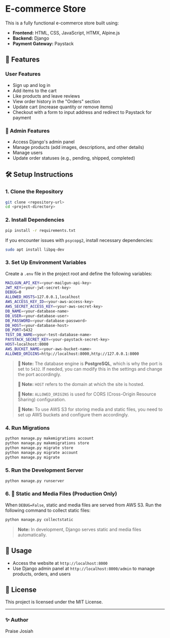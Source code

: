 # E-commerce Store

This is a fully functional e-commerce store built using:
- **Frontend:** HTML, CSS, JavaScript, HTMX, Alpine.js
- **Backend:** Django
- **Payment Gateway:** Paystack

## 🚀 Features
### User Features
- Sign up and log in
- Add items to the cart
- Like products and leave reviews
- View order history in the "Orders" section
- Update cart (increase quantity or remove items)
- Checkout with a form to input address and redirect to Paystack for payment

### 🔧 Admin Features
- Access Django's admin panel
- Manage products (add images, descriptions, and other details)
- Manage users
- Update order statuses (e.g., pending, shipped, completed)

## 🛠 Setup Instructions

### 1. Clone the Repository
```sh
git clone <repository-url>
cd <project-directory>
```

### 2. Install Dependencies
```sh
pip install -r requirements.txt
```
If you encounter issues with `psycopg2`, install necessary dependencies:
```sh
sudo apt install libpq-dev
```

### 3. Set Up Environment Variables
Create a `.env` file in the project root and define the following variables:
```sh
MAILGUN_API_KEY=<your-mailgun-api-key>
JWT_KEY=<your-jwt-secret-key>
DEBUG=0
ALLOWED_HOSTS=127.0.0.1,localhost
AWS_ACCESS_KEY_ID=<your-aws-access-key>
AWS_SECRET_ACCESS_KEY=<your-aws-secret-key>
DB_NAME=<your-database-name>
DB_USER=<your-database-user>
DB_PASSWORD=<your-database-password>
DB_HOST=<your-database-host>
DB_PORT=5432
TEST_DB_NAME=<your-test-database-name>
PAYSTACK_SECRET_KEY=<your-paystack-secret-key>
HOST=localhost:8000
AWS_BUCKET_NAME=<your-aws-bucket-name>
ALLOWED_ORIGINS=http://localhost:8000,http://127.0.0.1:8000
```
> **🔹 Note:** The database engine is **PostgreSQL**, which is why the port is set to `5432`. If needed, you can modify this in the settings and change the port accordingly.
> 
> **🔹 Note:** `HOST` refers to the domain at which the site is hosted.
>
> **🔹 Note:** `ALLOWED_ORIGINS` is used for CORS (Cross-Origin Resource Sharing) configuration.
>
> **🔹 Note:** To use AWS S3 for storing media and static files, you need to set up AWS buckets and configure them accordingly.

### 4. Run Migrations
```sh
python manage.py makemigrations account
python manage.py makemigrations store
python manage.py migrate store
python manage.py migrate account
python manage.py migrate
```

### 5. Run the Development Server
```sh
python manage.py runserver
```

### 6. 📂 Static and Media Files (Production Only)
When `DEBUG=False`, static and media files are served from AWS S3. Run the following command to collect static files:
```sh
python manage.py collectstatic
```
> **Note:** In development, Django serves static and media files automatically.

## 🎯 Usage
- Access the website at `http://localhost:8000`
- Use Django admin panel at `http://localhost:8000/admin` to manage products, orders, and users

## 📜 License
This project is licensed under the MIT License.

---
### ✨ Author
Praise Josiah

